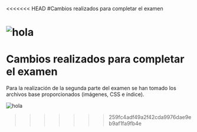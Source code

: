 <<<<<<< HEAD
#Cambios realizados para completar el examen

![hola](https://noticiasdelaciencia.com/upload/images/10_2019/6594_47237.jpg)
=======
# Cambios realizados para completar el examen

Para la realización de la segunda parte del examen se han tomado los archivos base proporcionados (imágenes, CSS e índice).


![hola](https://noticiasdelaciencia.com/upload/images/10_2019/6594_47237.jpg)
>>>>>>> 259fc4adf49a2f42cda9976dae9eb9af1fa9fb4e
